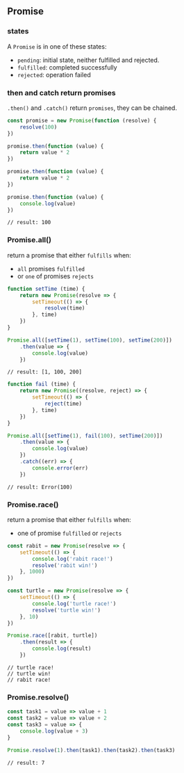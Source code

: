 ## Promise

### states

A `Promise` is in one of these states:

* `pending`: initial state, neither fulfilled and rejected.
* `fulfilled`: completed successfully
* `rejected`: operation failed

### then and catch return promises

`.then()` and `.catch()` return `promises`, they can be chained.

```JavaScript
const promise = new Promise(function (resolve) {
    resolve(100)
})

promise.then(function (value) {
    return value * 2
})

promise.then(function (value) {
    return value * 2
})

promise.then(function (value) {
    console.log(value)
})
```

```
// result: 100
```

### Promise.all()

return a promise that either `fulfills` when:

* `all` promises `fulfilled`
* or `one` of promises `rejects`

```JavaScript
function setTime (time) {
    return new Promise(resolve => {
        setTimeout(() => {
            resolve(time)
        }, time)
    })
}

Promise.all([setTime(1), setTime(100), setTime(200)])
    .then(value => {
        console.log(value)
    })
```

```
// result: [1, 100, 200]
```

```JavaScript
function fail (time) {
    return new Promise((resolve, reject) => {
        setTimeout(() => {
            reject(time)
        }, time)
    })
}

Promise.all([setTime(1), fail(100), setTime(200)])
    .then(value => {
        console.log(value)
    })
    .catch((err) => {
        console.error(err)
    })
```

```
// result: Error(100)
```

### Promise.race()

return a promise that either `fulfills` when:

* one of promise `fulfilled` or `rejects`

```JavaScript
const rabit = new Promise(resolve => {
    setTimeout(() => {
        console.log('rabit race!')
        resolve('rabit win!')
    }, 1000)
})

const turtle = new Promise(resolve => {
    setTimeout(() => {
        console.log('turtle race!')
        resolve('turtle win!')
    }, 10)
})

Promise.race([rabit, turtle])
    .then(result => {
        console.log(result)
    })
```

```
// turtle race!
// turtle win!
// rabit race!
```

### Promise.resolve()

```JavaScript
const task1 = value => value + 1
const task2 = value => value + 2
const task3 = value => {
    console.log(value + 3)
}

Promise.resolve(1).then(task1).then(task2).then(task3)
```

```
// result: 7
```
